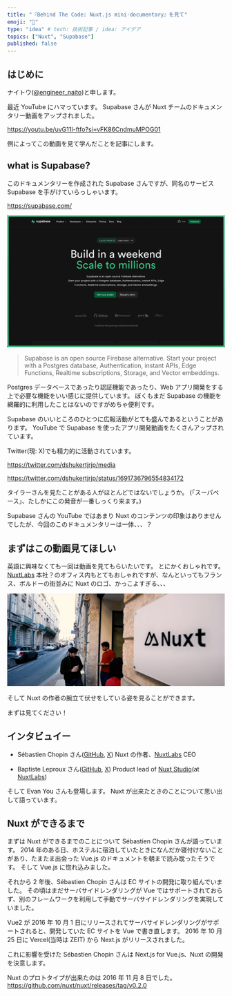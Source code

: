 ```yaml
---
title: "『Behind The Code: Nuxt.js mini-documentary』を見て"
emoji: "🦔"
type: "idea" # tech: 技術記事 / idea: アイデア
topics: ["Nuxt", "Supabase"]
published: false
---
```


## はじめに

ナイトウ([@engineer_naito](https://twitter.com/engineer_naito))と申します。

最近 YouTube にハマっています。
Supabase さんが Nuxt チームのドキュメンタリー動画をアップされました。

https://youtu.be/uvG11I-ftfo?si=vFK86CndmuMPOG01

例によってこの動画を見て学んだことを記事にします。

## what is Supabase?

このドキュメンタリーを作成された Supabase さんですが、同名のサービス Supabase を手がけていらっしゃいます。

https://supabase.com/

![Supabase Top Page Hero Area](/images/nuxt_mini_documentary_supabase/Supabase_top_page.png)

> Supabase is an open source Firebase alternative.
> Start your project with a Postgres database, Authentication, instant APIs, Edge Functions, Realtime subscriptions, Storage, and Vector embeddings.

Postgres データベースであったり認証機能であったり、Web アプリ開発をする上で必要な機能をいい感じに提供しています。
ぼくもまだ Supabase の機能を網羅的に利用したことはないのですがめちゃ便利です。

Supabase のいいところのひとつに広報活動がとても盛んであるということがあります。
YouTube で Supabase を使ったアプリ開発動画をたくさんアップされています。

Twitter(現: X)でも精力的に活動されています。

https://twitter.com/dshukertjrjp/media

https://twitter.com/dshukertjrjp/status/1691736796554834172

タイラーさんを見たことがある人がほとんどではないでしょうか。
(「スーパベース」、たしかにこの発音が一番しっくり来ます。)

Supabase さんの YouTube ではあまり Nuxt のコンテンツの印象はありませんでしたが、今回のこのドキュメンタリーは一体、、、？

## まずはこの動画見てほしい

英語に興味なくても一回は動画を見てもらいたいです。
とにかくおしゃれです。
[NuxtLabs](https://nuxtlabs.com/) 本社？のオフィス内もとてもおしゃれですが、なんといってもフランス、ボルドーの街並みに Nuxt のロゴ、かっこよすぎる、、、

![NuxtLabs HQ sign in Bordeaux's cityscape](/images/nuxt_mini_documentary_supabase/NuxtLabs_HQ_in_Bordeaux.png)

そして Nuxt の作者の腕立て伏せをしている姿を見ることができます。

まずは見てください！

## インタビュイー

- Sébastien Chopin さん([GitHub](https://github.com/Atinux), [X](https://x.com/Atinux))
  Nuxt の作者、[NuxtLabs](https://nuxtlabs.com/) CEO

- Baptiste Leproux さん([GitHub](https://github.com/larbish), [X](https://x.com/_larbish))
  Product lead of [Nuxt Studio](https://nuxt.studio/)(at [NuxtLabs](https://nuxtlabs.com/))

そして Evan You さんも登場します。
Nuxt が出来たときのことについて思い出して語っています。

## Nuxt ができるまで

まずは Nuxt ができるまでのことについて Sébastien Chopin さんが語っています。
2014 年のある日、ホステルに宿泊していたときになんだか寝付けないことがあり、たまたま出会った Vue.js のドキュメントを朝まで読み耽ったそうです。
そして Vue.js に惚れ込みました。

それから 2 年後、Sébastien Chopin さんは EC サイトの開発に取り組んでいました。
その頃はまだサーバサイドレンダリングが Vue ではサポートされておらず、別のフレームワークを利用して手動でサーバサイドレンダリングを実現していました。

Vue2 が 2016 年 10 月 1 日にリリースされてサーバサイドレンダリングがサポートされると、開発していた EC サイトを Vue で書き直します。
2016 年 10 月 25 日に Vercel(当時は ZEIT) から Next.js がリリースされました。

これに影響を受けた Sébastien Chopin さんは Next.js for Vue.js、Nuxt の開発を決意します。

Nuxt のプロトタイプが出来たのは 2016 年 11 月 8 日でした。
https://github.com/nuxt/nuxt/releases/tag/v0.2.0
